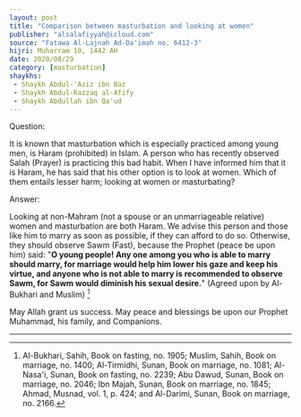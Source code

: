 ```yaml
---
layout: post
title: "Comparison between masturbation and looking at women"
publisher: "alsalafiyyah@icloud.com"
source: "Fatawa Al-Lajnah Ad-Da'imah no. 6412-3"
hijri: Muharram 10, 1442 AH
date: 2020/08/29
category: [masturbation]
shaykhs: 
 - Shaykh Abdul-'Aziz ibn Baz
 - Shaykh Abdul-Razzaq al-Afify
 - Shaykh Abdullah ibn Qa'ud
---
```


Question: 

It is known that masturbation which is especially practiced among young men, is Haram (prohibited) in Islam. A person who has recently observed Salah (Prayer) is practicing this bad habit. When I have informed him that it is Haram, he has said that his other option is to look at women. Which of them entails lesser harm; looking at women or masturbating?

Answer:

Looking at non-Mahram (not a spouse or an unmarriageable relative) women and masturbation are both Haram. We advise this person and those like him to marry as soon as possible, if they can afford to do so. Otherwise, they should observe Sawm (Fast), because the Prophet (peace be upon him) said: "**O young people! Any one among you who is able to marry should marry, for marriage would help him lower his gaze and keep his virtue, and anyone who is not able to marry is recommended to observe Sawm, for Sawm would diminish his sexual desire.**" (Agreed upon by Al-Bukhari and Muslim) [^1]

May Allah grant us success. May peace and blessings be upon our Prophet Muhammad, his family, and Companions.

---
[^1]: Al-Bukhari, Sahih, Book on fasting, no. 1905; Muslim, Sahih, Book on marriage, no. 1400; Al-Tirmidhi, Sunan, Book on marriage, no. 1081; Al-Nasa'i, Sunan, Book on fasting, no. 2239; Abu Dawud, Sunan, Book on marriage, no. 2046; Ibn Majah, Sunan, Book on marriage, no. 1845; Ahmad, Musnad, vol. 1, p. 424; and Al-Darimi, Sunan, Book on marriage, no. 2166.

